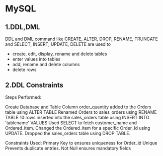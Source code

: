# MySQL

## 1.DDL,DML
DDL and DML command like CREATE, ALTER, DROP, RENAME, TRUNCATE and SELECT, INSERT, UPDATE, DELETE are used to 
- create, edit, display, rename and delete tables
- enter values into tables
- add, rename and delete columns
- delete rows

## 2.DDL Constraints

Steps Performed:

Create Database and Table
Column order_quantity added to the Orders table using ALTER TABLE
Renamed Orders to sales_orders using RENAME TABLE
10 rows inserted into the sales_orders table using INSERT INTO 'tablename' VALUES
Used SELECT to fetch customer_name and Ordered_item.
Changed the Ordered_item for a specific Order_Id using UPDATE.
Dropped the sales_orders table using DROP TABLE.

Constraints Used:
Primary Key to ensures uniqueness for Order_id
Unique Prevents duplicate entries.
Not Null ensures mandatory fields 
